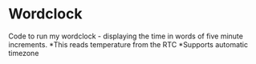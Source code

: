 # Wordclock
Code to run my wordclock - displaying the time in words of five minute increments.
*This reads temperature from the RTC
*Supports automatic timezone


